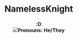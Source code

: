 <h1 align="center">
NamelessKnight
</h1>
<h3 align="center">:D <br> <img src="https://img.shields.io/endpoint?color=180421&style=flat-square&url=https%3A%2F%2Fpronoundb.org%2Fshields%2F6387cdf695ed6674fbc90e7a" alt="Pronouns: He/They"><h2>

